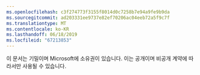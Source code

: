 ```yaml
---
ms.openlocfilehash: c3f274773f3155f8014d0c7258b7e94a9fe9b9da
ms.sourcegitcommit: ad203331ee9737e82ef70206ac04eeb72a5f9c7f
ms.translationtype: MT
ms.contentlocale: ko-KR
ms.lasthandoff: 06/18/2019
ms.locfileid: "67213853"
---
```

이 문서는 기밀이며 Microsoft에 소유권이 있습니다. 이는 공개이며 비공개 계약에 따라서만 사용될 수 있습니다.
